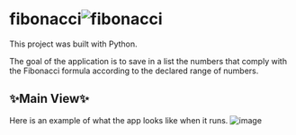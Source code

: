 # fibonacci![fibonacci](https://github.com/DarielEGM/fibonacci/assets/123778387/470681c5-5a04-4f3c-9811-16549dc8602b)

This project was built with Python.

The goal of the application is to save in a list the numbers that comply with the Fibonacci formula according to the declared range of numbers.

## ✨**Main View**✨

Here is an example of what the app looks like when it runs.
![image](https://github.com/DarielEGM/fibonacci/assets/123778387/544b1c99-b02d-48dc-8fda-224da65a4935)

